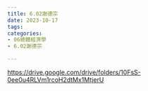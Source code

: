 ```yaml
---
title: 6.02謝德宗
date: 2023-10-17
tags: 
categories:
- 06總體經濟學
- 6.02謝德宗

---
```

https://drive.google.com/drive/folders/10FsS-0ee0u4RLVm1rcoH2dtMx1MtjerU
